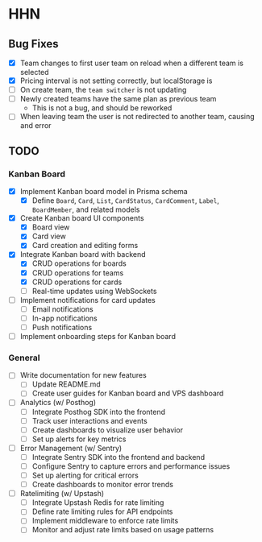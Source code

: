 # HHN

## Bug Fixes

- [x] Team changes to first user team on reload when a different team is selected
- [x] Pricing interval is not setting correctly, but localStorage is
- [ ] On create team, the `team switcher` is not updating
- [ ] Newly created teams have the same plan as previous team
  - This is not a bug, and should be reworked
- [ ] When leaving team the user is not redirected to another team, causing and error

## TODO

### Kanban Board

- [x] Implement Kanban board model in Prisma schema
  - [x] Define `Board`, `Card`, `List`, `CardStatus`, `CardComment`, `Label`, `BoardMember`, and related models
- [x] Create Kanban board UI components
  - [x] Board view
  - [x] Card view
  - [x] Card creation and editing forms
- [x] Integrate Kanban board with backend
  - [x] CRUD operations for boards
  - [x] CRUD operations for teams
  - [x] CRUD operations for cards
  - [ ] Real-time updates using WebSockets
- [ ] Implement notifications for card updates
  - [ ] Email notifications
  - [ ] In-app notifications
  - [ ] Push notifications
- [ ] Implement onboarding steps for Kanban board

### General

- [ ] Write documentation for new features
  - [ ] Update README.md
  - [ ] Create user guides for Kanban board and VPS dashboard
- [ ] Analytics (w/ Posthog)
  - [ ] Integrate Posthog SDK into the frontend
  - [ ] Track user interactions and events
  - [ ] Create dashboards to visualize user behavior
  - [ ] Set up alerts for key metrics
- [ ] Error Management (w/ Sentry)
  - [ ] Integrate Sentry SDK into the frontend and backend
  - [ ] Configure Sentry to capture errors and performance issues
  - [ ] Set up alerting for critical errors
  - [ ] Create dashboards to monitor error trends
- [ ] Ratelimiting (w/ Upstash)
  - [ ] Integrate Upstash Redis for rate limiting
  - [ ] Define rate limiting rules for API endpoints
  - [ ] Implement middleware to enforce rate limits
  - [ ] Monitor and adjust rate limits based on usage patterns
